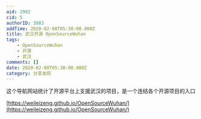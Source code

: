 ```yaml
---
aid: 2902
cid: 5
authorID: 3083
addTime: 2020-02-08T05:30:00.000Z
title: 武汉开源 OpenSourceWuhan
tags:
    - OpenSourceWuhan
    - 开源
    - 武汉
comments: []
date: 2020-02-08T05:30:00.000Z
category: 分享发现
---
```


这个导航网站统计了开源平台上支援武汉的项目，是一个连结各个开源项目的入口

[https://weileizeng.github.io/OpenSourceWuhan/](https://weileizeng.github.io/OpenSourceWuhan/)
